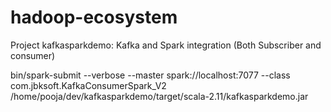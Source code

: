 # hadoop-ecosystem

Project kafkasparkdemo: Kafka and Spark integration (Both Subscriber and consumer)

bin/spark-submit --verbose --master spark://localhost:7077 --class com.jbksoft.KafkaConsumerSpark_V2 /home/pooja/dev/kafkasparkdemo/target/scala-2.11/kafkasparkdemo.jar 
